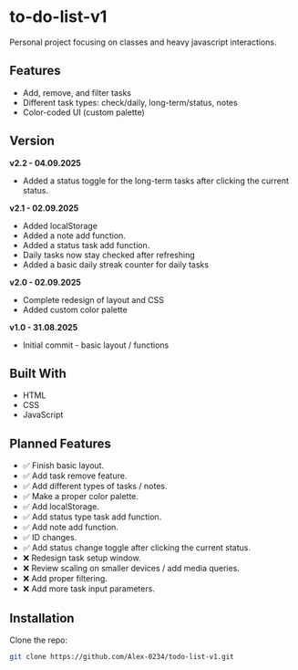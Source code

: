 # to-do-list-v1

Personal project focusing on classes and heavy javascript interactions.

## Features
- Add, remove, and filter tasks
- Different task types: check/daily, long-term/status, notes
- Color-coded UI (custom palette)

## Version
**v2.2 - 04.09.2025**
- Added a status toggle for the long-term tasks after clicking the current status.

**v2.1 - 02.09.2025**
- Added localStorage
- Added a note add function.
- Added a status task add function.
- Daily tasks now stay checked after refreshing
- Added a basic daily streak counter for daily tasks

**v2.0 - 02.09.2025**
- Complete redesign of layout and CSS
- Added custom color palette

 **v1.0 - 31.08.2025**
- Initial commit - basic layout / functions

## Built With
- HTML
- CSS
- JavaScript 

## Planned Features
- ✅ Finish basic layout.
- ✅ Add task remove feature.
- ✅ Add different types of tasks / notes.
- ✅ Make a proper color palette.
- ✅ Add localStorage.
- ✅ Add status type task add function.
- ✅ Add note add function.
- ✅ ID changes.
- ✅ Add status change toggle after clicking the current status.
- ❌ Redesign task setup window.
- ❌ Review scaling on smaller devices / add media queries.
- ❌ Add proper filtering.
- ❌ Add more task input parameters.


## Installation
Clone the repo:
```bash
git clone https://github.com/Alex-0234/todo-list-v1.git
